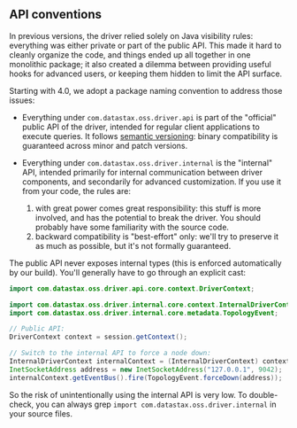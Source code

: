 <!--
Licensed to the Apache Software Foundation (ASF) under one
or more contributor license agreements.  See the NOTICE file
distributed with this work for additional information
regarding copyright ownership.  The ASF licenses this file
to you under the Apache License, Version 2.0 (the
"License"); you may not use this file except in compliance
with the License.  You may obtain a copy of the License at

  http://www.apache.org/licenses/LICENSE-2.0

Unless required by applicable law or agreed to in writing,
software distributed under the License is distributed on an
"AS IS" BASIS, WITHOUT WARRANTIES OR CONDITIONS OF ANY
KIND, either express or implied.  See the License for the
specific language governing permissions and limitations
under the License.
-->

## API conventions

In previous versions, the driver relied solely on Java visibility rules: everything was either
private or part of the public API. This made it hard to cleanly organize the code, and things ended
up all together in one monolithic package; it also created a dilemma between providing useful hooks
for advanced users, or keeping them hidden to limit the API surface.

Starting with 4.0, we adopt a package naming convention to address those issues:

* Everything under `com.datastax.oss.driver.api` is part of the "official" public API of the driver,
  intended for regular client applications to execute queries. It follows [semantic versioning]:
  binary compatibility is guaranteed across minor and patch versions.
  
* Everything under `com.datastax.oss.driver.internal` is the "internal" API, intended primarily for
  internal communication between driver components, and secondarily for advanced customization. If
  you use it from your code, the rules are:
    1. with great power comes great responsibility: this stuff is more involved, and has the
       potential to break the driver. You should probably have some familiarity with the source
       code.
    2. backward compatibility is "best-effort" only: we'll try to preserve it as much as possible,
       but it's not formally guaranteed.

The public API never exposes internal types (this is enforced automatically by our build). You'll
generally have to go through an explicit cast:

```java
import com.datastax.oss.driver.api.core.context.DriverContext;

import com.datastax.oss.driver.internal.core.context.InternalDriverContext;
import com.datastax.oss.driver.internal.core.metadata.TopologyEvent;

// Public API:
DriverContext context = session.getContext();

// Switch to the internal API to force a node down:
InternalDriverContext internalContext = (InternalDriverContext) context;
InetSocketAddress address = new InetSocketAddress("127.0.0.1", 9042);
internalContext.getEventBus().fire(TopologyEvent.forceDown(address));
```

So the risk of unintentionally using the internal API is very low. To double-check, you can always
grep `import com.datastax.oss.driver.internal` in your source files.

[semantic versioning]: http://semver.org/
